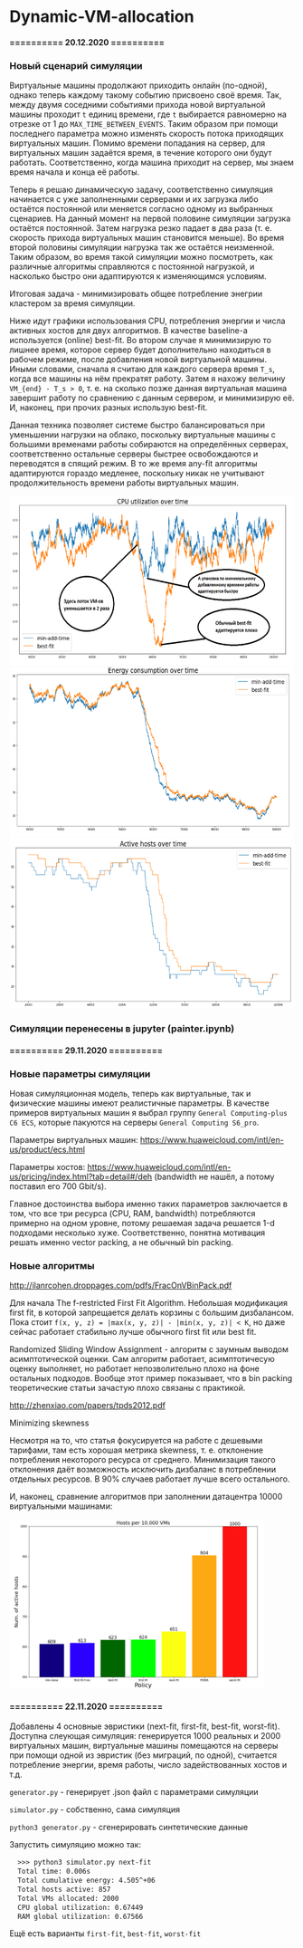 # Dynamic-VM-allocation

#### ========== 20.12.2020 ==========

### Новый сценарий симуляции

Виртуальные машины продолжают приходить онлайн (по-одной), однако теперь каждому такому событию присвоено своё время. Так, между двумя соседними событиями прихода новой виртуальной машины проходит `t` единиц времени, где `t` выбирается равномерно на отрезке от 1 до `MAX_TIME_BETWEEN_EVENTS`. Таким образом при помощи последнего параметра можно изменять скорость потока приходящих виртуальных машин. Помимо времени попадания на сервер, для виртуальных машин задаётся время, в течение которого они будут работать. Соответственно, когда машина приходит на сервер, мы знаем время начала и конца её работы.

Теперь я решаю динамическую задачу, соответственно симуляция начинается с уже заполненными серверами и их загрузка либо остаётся постоянной или меняется согласно одному из выбранных сценариев. На данный момент на первой половине симуляции загрузка остаётся постоянной. Затем нагрузка резко падает в два раза (т. е. скорость прихода виртуальных машин становится меньше). Во время второй половины симуляции нагрузка так же остаётся неизменной. Таким образом, во время такой симуляции можно посмотреть, как различные алгоритмы справляются с постоянной нагрузкой, и насколько быстро они адаптируются к изменяющимся условиям.

Итоговая задача - минимизировать общее потребление энегрии кластером за время симуляции.

Ниже идут графики использования CPU, потребления энергии и числа активных хостов для двух алгоритмов. В качестве baseline-а используется (online) best-fit. Во втором случае я минимизирую то лишнее время, которое сервер будет дополнительно находиться в рабочем режиме, после добавления новой виртуальной машины. Иными словами, сначала я считаю для каждого сервера время `T_s`, когда все машины на нём прекратят работу. Затем я нахожу величину `VM_{end} - T_s > 0`, т. е. на сколько позже данная виртуальная машина завершит работу по сравнению с данным сервером, и минимизирую её. И, наконец, при прочих разных использую best-fit.

Данная техника позволяет системе быстро балансироваться при уменьшении нагрузки на облако, поскольку виртуальные машины с большими временами работы собираются на определённых серверах, соответственно остальные серверы быстрее освобождаются и переводятся в спящий режим. В то же время any-fit алгоритмы адаптируются гораздо медленее, поскольку никак не учитывают продолжительность времени работы виртуальных машин.

<img src="Images/cpu_util_20_12.png" width="700" height="300">

<img src="Images/current_energy_20_12.png" width="700" height="300">

<img src="Images/active_hosts_20_12.png" width="700" height="300">

### Симуляции перенесены в jupyter (painter.ipynb)

#### ========== 29.11.2020 ==========

### Новые параметры симуляции
Новая симуляционная модель, теперь как виртуальные, так и физические машины имеют реалистичные параметры. В качестве примеров виртуальных машин я выбрал группу `General Computing-plus C6 ECS`, которые пакуются на серверы `General Computing S6_pro`.

Параметры виртуальных машин: https://www.huaweicloud.com/intl/en-us/product/ecs.html

Параметры хостов: https://www.huaweicloud.com/intl/en-us/pricing/index.html?tab=detail#/deh (bandwidth не нашёл, а потому поставил его 700 Gbit/s).

Главное достоинства выбора именно таких параметров заключается в том, что все три ресурса (CPU, RAM, bandwidth) потребляются примерно на одном уровне, потому решаемая задача решается 1-d подходами несколько хуже. Соответственно, понятна мотивация решать именно vector packing, а не обычный bin packing.

### Новые алгоритмы

http://ilanrcohen.droppages.com/pdfs/FracOnVBinPack.pdf

Для начала The f-restricted First Fit Algorithm. Небольшая модификация first fit, в которой запрещается делать корзины с большим дизбалансом. Пока стоит `f(x, y, z) = |max(x, y, z)| - |min(x, y, z)| < K`, но даже сейчас работает стабильно лучше обычного first fit или best fit.

Randomized Sliding Window Assignment - алгоритм с заумным выводом асимптотической оценки. Сам алгоритм работает, асимптотичесую оценку выполняет, но работает непозволительно плохо на фоне остальных подходов. Вообще этот пример показывает, что в bin packing теоретические статьи зачастую плохо связаны с практикой.

http://zhenxiao.com/papers/tpds2012.pdf

Minimizing skewness

Несмотря на то, что статья фокусируется на работе с дешевыми тарифами, там есть хорошая метрика skewness, т. е. отклонение потребления некоторого ресурса от среднего. Минимизация такого отклонения даёт возможность исключить дизбаланс в потреблении отдельных ресурсов. В 90% случаев работает лучше всего остального.

И, наконец, сравнение алгоритмов при заполнении датацентра 10000 виртуальными машинами:

<img src="Images/29_11_comparsion.png" width="450" height="300">

#### ========== 22.11.2020 ==========
Добавлены 4 основные эвристики (next-fit, first-fit, best-fit, worst-fit). Доступна слеующая симуляция: генерируется 1000 реальных и 2000 виртуальных машин, виртуальные машины помещаются на серверы при помощи одной из эвристик (без миграций, по одной), считается потребление энергии, время работы, число задействованных хостов и т.д.

`generator.py` - генерирует .json файл с параметрами симуляции

`simulator.py` - собственно, сама симуляция

`python3 generator.py` - сгенерировать синтетические данные

Запустить симуляцию можно так:
```
  >>> python3 simulator.py next-fit 
  Total time: 0.006s
  Total cumulative energy: 4.505^+06
  Total hosts active: 857
  Total VMs allocated: 2000
  CPU global utilization: 0.67449
  RAM global utilization: 0.67566
```
Ещё есть варианты `first-fit`, `best-fit`, `worst-fit`
